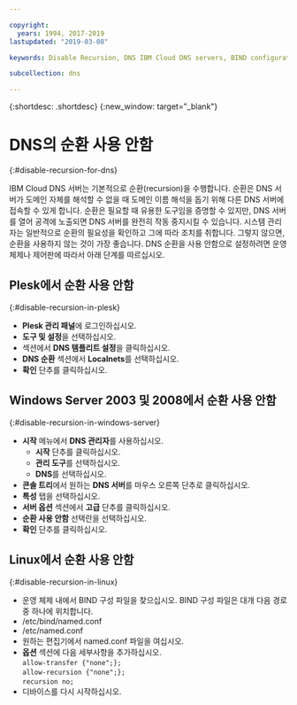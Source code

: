 ```yaml
---

copyright:
  years: 1994, 2017-2019
lastupdated: "2019-03-08"

keywords: Disable Recursion, DNS IBM Cloud DNS servers, BIND configuration file

subcollection: dns

---
```



{:shortdesc: .shortdesc}
{:new_window: target="_blank"}

# DNS의 순환 사용 안함
{:#disable-recursion-for-dns}

IBM Cloud DNS 서버는 기본적으로 순환(recursion)을 수행합니다. 순환은 DNS 서버가 도메인 자체를 해석할 수 없을 때 도메인 이름 해석을 돕기 위해 다른 DNS 서버에 접속할 수 있게 합니다. 순환은 필요할 때 유용한 도구임을 증명할 수 있지만, DNS 서버를 열어 공격에 노출되면 DNS 서버를 완전히 작동 중지시킬 수 있습니다. 시스템 관리자는 일반적으로 순환의 필요성을 확인하고 그에 따라 조치를 취합니다. 그렇지 않으면, 순환을 사용하지 않는 것이 가장 좋습니다. DNS 순환을 사용 안함으로 설정하려면 운영 체제나 제어판에 따라서 아래 단계를 따르십시오.

## Plesk에서 순환 사용 안함
{:#disable-recursion-in-plesk}
* **Plesk 관리 패널**에 로그인하십시오.
* **도구 및 설정**을 선택하십시오.
* 섹션에서 **DNS 템플리트 설정**을 클릭하십시오.
* **DNS 순환** 섹션에서 **Localnets**를 선택하십시오.
* **확인** 단추를 클릭하십시오.

## Windows Server 2003 및 2008에서 순환 사용 안함
{:#disable-recursion-in-windows-server}

* **시작** 메뉴에서 **DNS 관리자**를 사용하십시오.
  * **시작** 단추를 클릭하십시오.
  * **관리 도구**를 선택하십시오.
  * **DNS**를 선택하십시오.
* **콘솔 트리**에서 원하는 **DNS 서버**를 마우스 오른쪽 단추로 클릭하십시오.
* **특성** 탭을 선택하십시오.
* **서버 옵션** 섹션에서 **고급** 단추를 클릭하십시오.
* **순환 사용 안함** 선택란을 선택하십시오.
* **확인** 단추를 클릭하십시오.

## Linux에서 순환 사용 안함
{:#disable-recursion-in-linux}

 * 운영 체제 내에서 BIND 구성 파일을 찾으십시오. BIND 구성 파일은 대개 다음 경로 중 하나에 위치합니다.
  * /etc/bind/named.conf
  * /etc/named.conf
* 원하는 편집기에서 named.conf 파일을 여십시오.
* **옵션** 섹션에 다음 세부사항을 추가하십시오. <br/>`allow-transfer {"none";};`<br/>`allow-recursion {"none";};`<br/>`recursion no;`
* 디바이스를 다시 시작하십시오.
